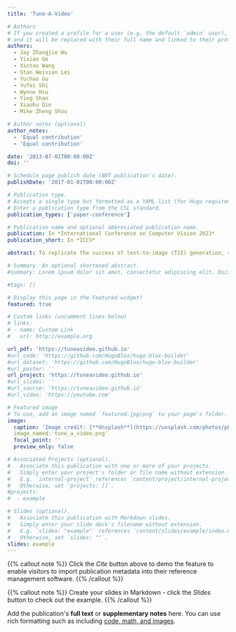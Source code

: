 ```yaml
---
title: 'Tune-A-Video'

# Authors
# If you created a profile for a user (e.g. the default `admin` user), write the username (folder name) here
# and it will be replaced with their full name and linked to their profile.
authors:
  - Jay Zhangjie Wu
  - Yixiao Ge
  - Xintao Wang
  - Stan Weixian Lei
  - Yuchao Gu
  - Yufei Shi
  - Wynne Hsu
  - Ying Shan
  - Xiaohu Qie
  - Mike Zheng Shou

# Author notes (optional)
author_notes:
  - 'Equal contribution'
  - 'Equal contribution'

date: '2013-07-01T00:00:00Z'
doi: ''

# Schedule page publish date (NOT publication's date).
publishDate: '2017-01-01T00:00:00Z'

# Publication type.
# Accepts a single type but formatted as a YAML list (for Hugo requirements).
# Enter a publication type from the CSL standard.
publication_types: ['paper-conference']

# Publication name and optional abbreviated publication name.
publication: In *International Conference on Computer Vision 2023*
publication_short: In *ICCV*

abstract: To replicate the success of text-to-image (T2I) generation, recent works employ large-scale video datasets to train a text-to-video (T2V) generator. Despite their promising results, such paradigm is computationally expensive. In this work, we propose a new T2V generation setting—One-Shot Video Tuning, where only one text-video pair is presented. Our model is built on state-of-the-art T2I diffusion models pre-trained on massive image data. We make two key observations (1) T2I models can generate still images that represent verb terms; (2) extending T2I models to generate multiple images concurrently exhibits surprisingly good content consistency. To further learn continuous motion, we introduce Tune-A-Video, which involves a tailored spatio-temporal attention mechanism and an efficient one-shot tuning strategy. At inference, we employ DDIM inversion to provide structure guidance for sampling. Extensive qualitative and numerical experiments demonstrate the remarkable ability of our method across various applications.

# Summary. An optional shortened abstract.
#summary: Lorem ipsum dolor sit amet, consectetur adipiscing elit. Duis posuere tellus ac convallis placerat. Proin tincidunt magna sed ex sollicitudin condimentum.

#tags: []

# Display this page in the Featured widget?
featured: true

# Custom links (uncomment lines below)
# links:
# - name: Custom Link
#   url: http://example.org

url_pdf: 'https://tuneavideo.github.io'
#url_code: 'https://github.com/HugoBlox/hugo-blox-builder'
#url_dataset: 'https://github.com/HugoBlox/hugo-blox-builder'
#url_poster: ''
url_project: 'https://tuneavideo.github.io'
#url_slides: ''
#url_source: 'https://tuneavideo.github.io'
#url_video: 'https://youtube.com'

# Featured image
# To use, add an image named `featured.jpg/png` to your page's folder.
image:
  caption: 'Image credit: [**Unsplash**](https://unsplash.com/photos/pLCdAaMFLTE)'
  image_named:'tune_a_video.png'
  focal_point: ''
  preview_only: false

# Associated Projects (optional).
#   Associate this publication with one or more of your projects.
#   Simply enter your project's folder or file name without extension.
#   E.g. `internal-project` references `content/project/internal-project/index.md`.
#   Otherwise, set `projects: []`.
#projects:
#  - example

# Slides (optional).
#   Associate this publication with Markdown slides.
#   Simply enter your slide deck's filename without extension.
#   E.g. `slides: "example"` references `content/slides/example/index.md`.
#   Otherwise, set `slides: ""`.
slides: example
---
```


{{% callout note %}}
Click the _Cite_ button above to demo the feature to enable visitors to import publication metadata into their reference management software.
{{% /callout %}}

{{% callout note %}}
Create your slides in Markdown - click the _Slides_ button to check out the example.
{{% /callout %}}

Add the publication's **full text** or **supplementary notes** here. You can use rich formatting such as including [code, math, and images](https://docs.hugoblox.com/content/writing-markdown-latex/).
